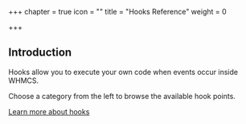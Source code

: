 +++
chapter = true
icon = "<i class='fa fa-link fa-fw'></i>"
title = "Hooks Reference"
weight = 0

+++

## Introduction

Hooks allow you to execute your own code when events occur inside WHMCS.

Choose a category from the left to browse the available hook points.

[Learn more about hooks](/hooks/)
